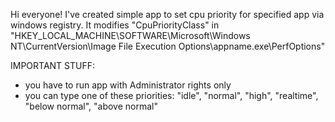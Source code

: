 Hi everyone!
I've created simple app to set cpu priority for specified app via windows registry.
It modifies "CpuPriorityClass" in "HKEY_LOCAL_MACHINE\SOFTWARE\Microsoft\Windows NT\CurrentVersion\Image File Execution Options\appname.exe\PerfOptions"

IMPORTANT STUFF:
- you have to run app with Administrator rights only
- you can type one of these priorities: "idle", "normal", "high", "realtime", "below normal", "above normal"

